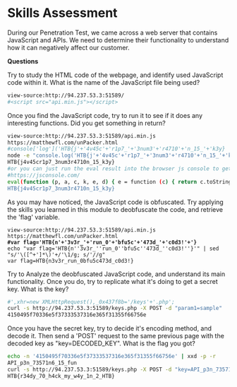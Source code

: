 # Skills Assessment

During our Penetration Test, we came across a web server that contains JavaScript and APIs. We need to determine their functionality to understand how it can negatively affect our customer.

**Questions**

Try to study the HTML code of the webpage, and identify used JavaScript code within it. What is the name of the JavaScript file being used?

```bash
view-source:http://94.237.53.3:51589/
#<script src="api.min.js"></script>
```

Once you find the JavaScript code, try to run it to see if it does any interesting functions. Did you get something in return?

```bash
view-source:http://94.237.53.3:51589/api.min.js
https://matthewfl.com/unPacker.html
#console['log']('HTB{j'+'4v45c'+'r1p7_'+'3num3'+'r4710'+'n_15_'+'k3y}
node -e "console.log('HTB{j'+'4v45c'+'r1p7_'+'3num3'+'r4710'+'n_15_'+'k3y}')"      
HTB{j4v45cr1p7_3num3r4710n_15_k3y}
#or you can just run the eval result into the browser js console to get the flag
#https://jsconsole.com/
eval(function (p, a, c, k, e, d) { e = function (c) { return c.toString(36) }; if (!''.replace(/^/, String)) { while (c--) { d[c.toString(a)] = k[c] || c.toString(a) } k = [function (e) { return d[e] }]; e = function () { return '\\w+' }; c = 1 }; while (c--) { if (k[c]) { p = p.replace(new RegExp('\\b' + e(c) + '\\b', 'g'), k[c]) } } return p }('t 5(){6 7=\'1{n\'+\'8\'+\'9\'+\'a\'+\'b\'+\'c!\'+\'}\',0=d e(),2=\'/4\'+\'.g\';0[\'f\'](\'i\',2,!![]),0[\'k\'](l)}m[\'o\'](\'1{j\'+\'p\'+\'q\'+\'r\'+\'s\'+\'h\'+\'3}\');', 30, 30, 'xhr|HTB|_0x437f8b|k3y|keys|apiKeys|var|flag|3v3r_|run_0|bfu5c|473d_|c0d3|new|XMLHttpRequest|open|php|n_15_|POST||send|null|console||log|4v45c|r1p7_|3num3|r4710|function'.split('|'), 0, {}))
HTB{j4v45cr1p7_3num3r4710n_15_k3y}
```

As you may have noticed, the JavaScript code is obfuscated. Try applying the skills you learned in this module to deobfuscate the code, and retrieve the 'flag' variable.

<pre class="language-bash"><code class="lang-bash">view-source:http://94.237.53.3:51589/api.min.js
https://matthewfl.com/unPacker.html
<strong>#var flag='HTB{n'+'3v3r_'+'run_0'+'bfu5c'+'473d_'+'c0d3!'+'}
</strong>echo "var flag='HTB{n''3v3r_''run_0''bfu5c''473d_''c0d3!''}'" | sed "s/'\([^+']*\)'+/'\1/g; s/'//g"
var flag=HTB{n3v3r_run_0bfu5c473d_c0d3!}
</code></pre>

Try to Analyze the deobfuscated JavaScript code, and understand its main functionality. Once you do, try to replicate what it's doing to get a secret key. What is the key?

```bash
#',xhr=new XMLHttpRequest(),_0x437f8b='/keys'+'.php';
curl -s http://94.237.53.3:51589/keys.php -X POST -d "param1=sample"
4150495f70336e5f37333537316e365f31355f66756e
```

Once you have the secret key, try to decide it's encoding method, and decode it. Then send a 'POST' request to the same previous page with the decoded key as "key=DECODED\_KEY". What is the flag you got?

```bash
echo -n '4150495f70336e5f37333537316e365f31355f66756e' | xxd -p -r
API_p3n_73571n6_15_fun 
curl -s http://94.237.53.3:51589/keys.php -X POST -d "key=API_p3n_73571n6_15_fun"
HTB{r34dy_70_h4ck_my_w4y_1n_2_HTB} 
```
